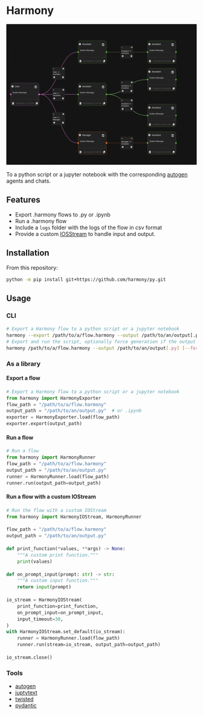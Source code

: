 # Harmony

[![Flow](./flow.png)](./flow.png)

To a python script or a jupyter notebook with the corresponding [autogen](https://github.com/microsoft/autogen/) agents and chats.

## Features

- Export .harmony flows to .py or .ipynb
- Run a .harmony flow
- Include a `logs` folder with the logs of the flow in csv format
- Provide a custom [IOSStream](https://autogen-ai.github.io/autogen/docs/reference/io/base#iostream) to handle input and output.

## Installation

From this repository:

```bash
python -m pip install git+https://github.com/harmony/py.git
```

## Usage

### CLI

```bash
# Export a Harmony flow to a python script or a jupyter notebook
harmony --export /path/to/a/flow.harmony --output /path/to/an/output[.py|.ipynb]
# Export and run the script, optionally force generation if the output file already exists
harmony /path/to/a/flow.harmony --output /path/to/an/output[.py] [--force]
```

### As a library

#### Export a flow

```python
# Export a Harmony flow to a python script or a jupyter notebook
from harmony import HarmonyExporter
flow_path = "/path/to/a/flow.harmony"
output_path = "/path/to/an/output.py"  # or .ipynb
exporter = HarmonyExporter.load(flow_path)
exporter.export(output_path)
```
  
#### Run a flow

```python
# Run a flow
from harmony import HarmonyRunner
flow_path = "/path/to/a/flow.harmony"
output_path = "/path/to/an/output.py"
runner = HarmonyRunner.load(flow_path)
runner.run(output_path=output_path)
```

#### Run a flow with a custom IOStream

```python
# Run the flow with a custom IOStream
from harmony import HarmonyIOStream, HarmonyRunner

flow_path = "/path/to/a/flow.harmony"
output_path = "/path/to/an/output.py"

def print_function(*values, **args) -> None:
    """A custom print function."""
    print(values)

def on_prompt_input(prompt: str) -> str:
    """A custom input function."""
    return input(prompt)

io_stream = HarmonyIOStream(
    print_function=print_function,
    on_prompt_input=on_prompt_input,
    input_timeout=30,
)
with HarmonyIOStream.set_default(io_stream):
    runner = HarmonyRunner.load(flow_path)
    runner.run(stream=io_stream, output_path=output_path)

io_stream.close()

```

### Tools

- [autogen](https://github.com/microsoft/autogen/)
- [juptytext](https://github.com/mwouts/jupytext)
- [twisted](https://github.com/twisted/twisted)
- [pydantic](https://github.com/pydantic/pydantic)
